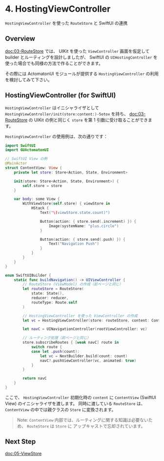 # 4. HostingViewController

``HostingViewController`` を使った ``RouteStore`` と SwiftUI の連携

## Overview

<doc:03-RouteStore> では、 UIKit を使った `ViewController` 画面を仮定して builder とルーティングを設計しましたが、
SwiftUI の `UIHostingController` を使った場合でも同様の方法で作ることができます。

その際には ActomatonUI モジュールが提供する ``HostingViewController`` の利用を検討してみて下さい。

## HostingViewController (for SwiftUI)

``HostingViewController`` はイニシャライザとして ``HostingViewController/init(store:content:)-5otox`` を持ち、
<doc:03-RouteStore> の UIKit の例と同じく `store` を第 1 引数に受け取ることができます。

``HostingViewController`` の使用例は、次の通りです：

```swift
import SwiftUI
import GUActomatonUI

// SwiftUI View の例
@MainActor
struct ContentView: View {
    private let store: Store<Action, State, Environment>

    init(store: Store<Action, State, Environment>) {
        self.store = store
    }

    var body: some View {
        WithViewStore(self.store) { viewStore in
            HStack {
                Text("\(viewStore.state.count)")

                Button(action: { store.send(.increment) }) {
                    Image(systemName: "plus.circle")
                }

                Button(action: { store.send(.push) }) {
                    Text("Navigation Push")
                }
            }
        }
    }
}

enum SwiftUIBuilder {
    static func buildNavigation() -> UIViewController {
        // RouteStore (ViewModel) の作成（前ページと同じ）
        let routeStore = RouteStore(
            state: State(),
            reducer: reducer,
            routeType: Route.self
        )

        // HostingViewController を使った ViewController の作成
        let vc = HostingViewController(store: routeStore, content: ContentView.init)

        let navC = UINavigationController(rootViewController: vc)

        // ルーティング処理（前ページと同じ）
        store.subscribeRoutes { [weak navC] route in
            switch route {
            case let .push(count):
                let vc = NextBuilder.build(count: count)
                navC?.pushViewController(vc, animated: true)
            }
        }

        return navC
    }
}
```

ここで、 `HostingViewController` 初期化時の `content` に `ContentView` (SwiftUI View) のイニシャライザを渡します。
同時に渡している `RouteStore` は、 `ContentView` の中では親クラスの `Store` に変換されます。

> Note:
> `ContentView` 内部では、ルーティングに関する知識は必要ないため、 ``RouteStore`` は ``Store`` に
> アップキャストで忘却されています。

## Next Step

<doc:05-ViewStore>
